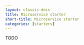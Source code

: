 ```yaml
---
layout: classic-docs
title: Microservice starter
short-title: Microservice starter
categories: [starters]
---
```


TODO
